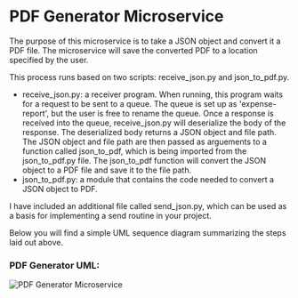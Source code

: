 # PDF Generator Microservice
The purpose of this microservice is to take a JSON object and convert it a PDF file. The microservice will save the converted PDF to a location specified by the user.

This process runs based on two scripts: receive_json.py and json_to_pdf.py. 
- receive_json.py: a receiver program. When running, this program waits for a request to be sent to a queue. The queue is set up as 'expense-report',
  but the user is free to rename the queue. Once a response is received into the queue, receive_json.py will deserialize the body of the response. The deserialized body
  returns a JSON object and file path. The JSON object and file path are then passed as arguements to a function called json_to_pdf, which is being imported from the json_to_pdf.py file.
  The json_to_pdf function will convert the JSON object to a PDF file and save it to the file path.
- json_to_pdf.py: a module that contains the code needed to convert a JSON object to PDF.

I have included an additional file called send_json.py, which can be used as a basis for implementing a send routine in your project.

Below you will find a simple UML sequence diagram summarizing the steps laid out above.

### PDF Generator UML:
![PDF Generator Microservice](https://github.com/Eddywin25/cs361_project/assets/122498237/ffd62757-8952-45e3-ac1f-b6df4385769c)
